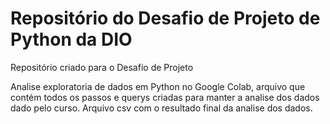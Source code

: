 # Repositório do Desafio de Projeto de Python da DIO
Repositório criado para o Desafio de Projeto

Analise exploratoria de dados em Python no Google Colab, 
arquivo que contém todos os passos e querys criadas para manter a analise dos dados dado pelo curso.
Arquivo csv com o resultado final da analise dos dados.
